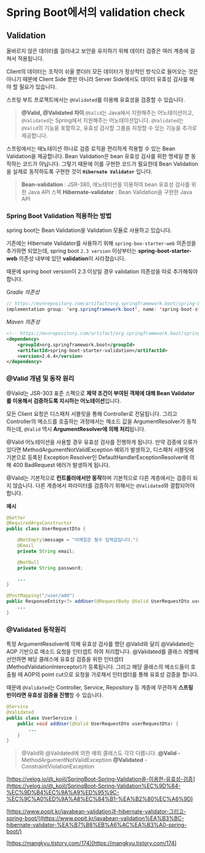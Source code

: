 # Spring Boot에서의 validation check

## Validation

올바르지 않은 데이터를 걸러내고 보안을 유지하기 위해 데이터 검증은 여러 계층에 걸쳐서 적용됩니다. 

Client의 데이터는 조작이 쉬울 뿐더러 모든 데이터가 정상적인 방식으로 들어오는 것은 아니기 때문에 Client Side 뿐만 아니라 Server Side에서도 데이터 유효성 검사를 해야 할 필요가 있습니다.

스프링 부트 프로젝트에서는 `@Validated`를 이용해 유효성을 검증할 수 있습니다. 

> **@Valid, @Validated 차이**
`@Valid`는 Java에서 지원해주는 어노테이션이고, `@Validated`는 Spring에서 지원해주는 어노테이션입니다. `@Validated`는 `@Valid`의 기능을 포함하고, 유효성 검사할 그룹을 지정할 수 있는 기능을 추가로 제공합니다.
> 

스프링에서는 애노테이션 하나로 검증 로직을 편리하게 적용할 수 있는 Bean Validation을 제공합니다. Bean Validation은 bean 유효성 검사를 위한 명세일 뿐 동작하는 코드가 아닙니다. 그렇기 때문에 이를 구현한 코드가 필요한데 Bean Validation을 실제로 동작하도록 구현한 것이 **`Hibernate Validator`** 입니다.

> **Bean-validation** : JSR-380, 애노테이션을 이용하여  bean 유효성 검사를 위한 Java API 스펙
**Hibernate-validator** : Bean Validation을 구현한 Java API
> 

### Spring Boot Validation 적용하는 방법

spring boot는 Bean Validation을 Validation 모듈로 사용하고 있습니다. 

기존에는 Hibernate Validator를 사용하기 위해 `spring-boo-starter-web` 의존성을 추가하면 되었는데, spring boot `2.3 version` 이상부터는 **spring-boot-starter-web** 의존성 내부에 있던 **validation**이 사라졌습니다. 

때문에 spring boot version이 2.3 이상일 경우 validation 의존성을 따로 추가해줘야 합니다. 

G*radle 의존성*

```java
// https://mvnrepository.com/artifact/org.springframework.boot/spring-boot-starter-validation
implementation group: 'org.springframework.boot', name: 'spring-boot-starter-validation', version: '2.6.4'
```

*Maven 의존성*

```xml
<!-- https://mvnrepository.com/artifact/org.springframework.boot/spring-boot-starter-validation -->
<dependency>
    <groupId>org.springframework.boot</groupId>
    <artifactId>spring-boot-starter-validation</artifactId>
    <version>2.6.4</version>
</dependency>
```

### @Valid 개념 및 동작 원리

@Valid는 JSR-303 표준 스펙으로 **제약 조건이 부여된 객체에 대해 Bean Validator를 이용해서 검증하도록 지시하는 어노테이션**입니다.

모든 Client 요청은 디스패처 서블릿을 통해 Controller로 전달됩니다. 그리고 Controller의 메소드를 호출하는 과정에서는 메소드 값을 ArgumentResolver가 동작하는데, `@Valid` 역시 **ArgumentResolver에 의해 처리**됩니다. 

@Valid 어노테이션을 사용할 경우 유효성 검사를 진행하게 됩니다. 만약 검증에 오류가 있다면 MethodArgumentNotValidException 예외가 발생하고, 디스패처 서블릿에 기본으로 등록된 Exception Resolver인 DefaultHandlerExceptionResolver에 의해 400 BadRequest 에러가 발생하게 됩니다. 

@Valid는 기본적으로 **컨트롤러에서만 동작**하며 기본적으로 다른 계층에서는 검증이 되지 않습니다. 다른 계층에서 파라미터를 검증하기 위해서는 `@Validated`와 결합되어야 합니다. 

**예시** 

```java
@Getter
@RequiredArgsConstructor
public class UserRequestDto {

	@NotEmpty(message = "이메일은 필수 입력값입니다.")
	@Email
	private String email;

	@NotNull
	private String password;

	...
}
```

```java
@PostMapping("/user/add") 
public ResponseEntity<?> addUser(@RequestBody @Valid UserRequestDto userRequestDto) { 
	... 
}
```

### @Validated 동작원리

특정 ArgumentResolver에 의해 유효성 검사를 했던 @Valid와 달리 @Validated는 AOP 기반으로 메소드 요청을 인터셉트 하여 처리합니다. @Validated를 클래스 레벨에 선언하면 해당 클래스에 유효성 검증을 위한 인터셉터(MethodValidationInterceptor)가 등록됩니다. 그리고 해당 클래스의 메소드들이 호출될 때 AOP의 point cut으로 요청을 가로채서 인터셉터를 통해 유효성 검증을 합니다.

때문에 `@Validated`는 Controller, Service, Repository 등 계층에 무관하게 **스프링 빈이라면 유효성 검증을 진행**할 수 있습니다. 

```java
@Service 
@Validated 
public class UserService { 
	public void addUser(@Valid UserRequestDto userRequestDto) {
		... 
	} 
}
```

> @Valid와 @Validated에 의한 예외 클래스도 각각 다릅니다. 
**@Valid -** MethodArgumentNotValidException
**@Validated** - ConstraintViolationException
> 

[https://velog.io/@_koiil/SpringBoot-Spring-Validation을-이용한-유효성-검증](https://velog.io/@_koiil/SpringBoot-Spring-Validation%EC%9D%84-%EC%9D%B4%EC%9A%A9%ED%95%9C-%EC%9C%A0%ED%9A%A8%EC%84%B1-%EA%B2%80%EC%A6%9D)

[https://www.popit.kr/javabean-validation과-hibernate-validator-그리고-spring-boot/](https://www.popit.kr/javabean-validation%EA%B3%BC-hibernate-validator-%EA%B7%B8%EB%A6%AC%EA%B3%A0-spring-boot/)

[https://mangkyu.tistory.com/174](https://mangkyu.tistory.com/174)
